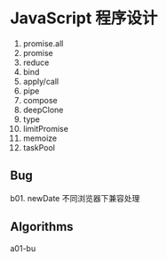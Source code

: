 # JavaScript 程序设计

1. promise.all
2. promise
3. reduce
4. bind
5. apply/call
6. pipe
7. compose
8. deepClone
9. type
10. limitPromise
11. memoize
12. taskPool


## Bug

b01. newDate 不同浏览器下兼容处理


## Algorithms
a01-bu

